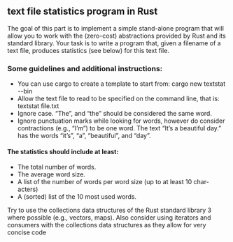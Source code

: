## text file statistics program in Rust  
The goal of this part is to implement a simple stand-alone program that will
allow you to work with the (zero-cost) abstractions provided by Rust and its
standard library. Your task is to write a program that, given a filename of a
text file, produces statistics (see below) for this text file.  
### Some guidelines and additional instructions:

- You can use cargo to create a template to start from:
cargo new textstat --bin
- Allow the text file to read to be specified on the command line, that is:
textstat file.txt
- Ignore case. “The”, and “the” should be considered the same word.
- Ignore punctuation marks while looking for words, however do consider
contractions (e.g., “I’m”) to be one word. The text “It’s a beautiful day.”
has the words “it’s”, “a”, “beautiful”, and “day”.  

#### The statistics should include at least:
- The total number of words.
- The average word size.
- A list of the number of words per word size (up to at least 10 char-
acters)
- A (sorted) list of the 10 most used words.  

Try to use the collections data structures of the Rust standard library 3
where possible (e.g., vectors, maps).
Also consider using iterators and consumers with the collections data
structures as they allow for very concise code
